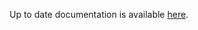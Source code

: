 <!-- DO NOT EDIT THIS FILE MANUALLY -->
<!-- Please read https://github.com/linuxserver/docker-baseimage-kasmvnc/blob/ubuntujammy/.github/CONTRIBUTING.md -->
Up to date documentation is available [here](https://github.com/linuxserver/docker-baseimage-kasmvnc/blob/master/README.md).
